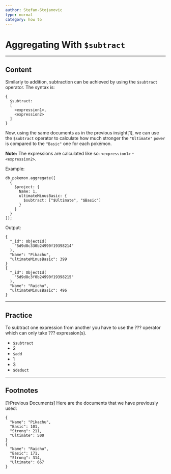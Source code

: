 ```yaml
---
author: Stefan-Stojanovic
type: normal
category: how to
---
```


# Aggregating With `$subtract`


---

## Content

Similarly to addition, subtraction can be achieved by using the `$subtract` operator. The syntax is:

```plain-text
{ 
  $subtract:  
  [ 
    <expression1>, 
    <expression2> 
  ] 
}
```

Now, using the same documents as in the previous insight[1], we can use the `$subtract` operator to calculate how much stronger the `"Ultimate"` `power` is compared to the `"Basic"` one for each pokémon.

**Note:** The expressions are calculated like so: `<expression1>` - `<expression2>`.

Example:

```plain-text
db.pokemon.aggregate([
  {
    $project: {
      Name: 1,
      ultimateMinusBasic: {
        $subtract: ["$Ultimate", "$Basic"]
      }
    }
  }
]);
```

Output:

```plain-text
{ 
  "_id": ObjectId(
    "5d9d8c330b24990f19398214"
  ),
  "Name": "Pikachu", 
  "ultimateMinusBasic": 399 
}
{ 
  "_id": ObjectId(
    "5d9d8c3f0b24990f19398215"
  ),
  "Name": "Raichu", 
  "ultimateMinusBasic": 496 
}
```


---

## Practice

To subtract one expression from another you have to use the ??? operator which can only take ??? expression(s).

- `$subtract`
- 2
- `$add`
- 1
- 3
- `$deduct`


---

## Footnotes

[1:Previous Documents]
Here are the documents that we have previously used:

```plain-text
{ 
  "Name": "Pikachu",
  "Basic": 101,
  "Strong": 211,
  "Ultimate": 500 
}
{ 
  "Name": "Raichu", 
  "Basic": 171,
  "Strong": 314,
  "Ultimate": 667 
}
```
 
